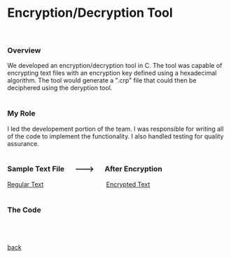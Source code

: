 # Encryption/Decryption Tool
<br> 

### Overview 
We developed an encryption/decryption tool in C. The tool was capable of encrypting text files with an encryption key defined using a hexadecimal algorithm. The tool would generate a ".crp" file that could then be deciphered using the deryption tool.
<br><br>

### My Role
I led the developement portion of the team. I was responsible for writing all of the code to implement the functionality. I also handled testing for quality assurance. 
<br> <br> 
### Sample Text File &emsp; ---> &emsp; After Encryption 
[Regular Text](https://githerdone17.github.io/kobes-portfolio/Files/Regular_Text.txt) &emsp; &emsp; &emsp; &emsp; &emsp; &emsp; &emsp; &emsp;[Encrypted Text](https://githerdone17.github.io/kobes-portfolio/Files/Encrypted_Text.txt)
<br> <br> 
### The Code

<br> <br> <br>
[back](https://githerdone17.github.io/kobes-portfolio/)
